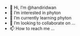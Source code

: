- 👋 Hi, I’m @handiridwan
- 👀 I’m interested in phyton
- 🌱 I’m currently learning phyton
- 💞️ I’m looking to collaborate on ...
- 📫 How to reach me ...

<!---
handiridwan/handiridwan is a ✨ special ✨ repository because its `README.md` (this file) appears on your GitHub profile.
You can click the Preview link to take a look at your changes.
--->
